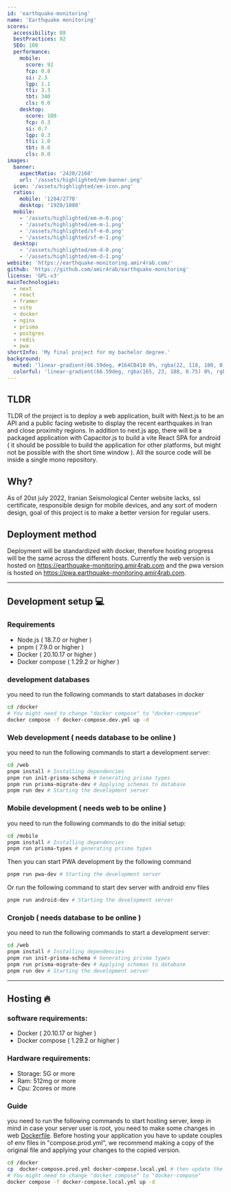 ```yaml
---
id: 'earthquake-monitoring'
name: 'Earthquake monitoring'
scores:
  accessibility: 88
  bestPractices: 92
  SEO: 100
  performance:
    mobile:
      score: 92
      fcp: 0.8
      si: 2.3
      lgp: 1.1
      tti: 3.3
      tbt: 340
      cls: 0.0
    desktop:
      score: 100
      fcp: 0.3
      si: 0.7
      lgp: 0.3
      tti: 1.0
      tbt: 0.0
      cls: 0.0
images:
  banner:
    aspectRatio: '2420/2160'
    url: '/assets/highlighted/em-banner.png'
  icon: '/assets/highlighted/em-icon.png'
  ratios:
    mobile: '1284/2778'
    desktop: '1920/1080'
  mobile:
    - '/assets/highlighted/em-m-0.png'
    - '/assets/highlighted/em-m-1.png'
    - '/assets/highlighted/sf-m-0.png'
    - '/assets/highlighted/sf-m-1.png'
  desktop:
    - '/assets/highlighted/em-d-0.png'
    - '/assets/highlighted/em-d-1.png'
website: 'https://earthquake-monitoring.amir4rab.com/'
github: 'https://github.com/amir4rab/earthquake-monitoring'
license: 'GPL-v3'
mainTechnologies:
  - next
  - react
  - framer
  - vite
  - docker
  - nginx
  - prisma
  - postgres
  - redis
  - pwa
shortInfo: 'My final project for my bachelor degree.'
background:
  muted: 'linear-gradient(66.59deg, #164CB410 0%, rgba(22, 118, 180, 0) 100%), linear-gradient(113.97deg, #1C7ED610 0%, rgba(28, 126, 214, 0) 100.83%)'
  colorful: 'linear-gradient(66.59deg, rgba(165, 23, 188, 0.75) 0%, rgba(23, 100, 188, 0) 100%), linear-gradient(113.41deg, rgba(1, 118, 255, 0.75) 0%, rgba(23, 100, 188, 0) 100%), linear-gradient(293.41deg, rgba(0, 255, 71, 0.75) 0%, rgba(0, 255, 71, 0) 100%), linear-gradient(246.59deg, rgba(0, 255, 240, 0.75) 0%, rgba(0, 255, 240, 0) 100%), #FFFFFF'
---
```


## TLDR

TLDR of the project is to deploy a web application, built with Next.js to be an API and a public facing website to display the recent earthquakes in Iran and close proximity regions. In addition to next.js app, there will be a packaged application with Capacitor.js to build a vite React SPA for android ( it should be possible to build the application for other platforms, but might not be possible with the short time window ). All the source code will be inside a single mono repository.

## Why?

As of 20st july 2022, Iranian Seismological Center website lacks, ssl certificate, responsible design for mobile devices, and any sort of modern design, goal of this project is to make a better version for regular users.

## Deployment method

Deployment will be standardized with docker, therefore hosting progress will be the same across the different hosts. Currently the web version is hosted on https://earthquake-monitoring.amir4rab.com and the pwa version is hosted on https://pwa.earthquake-monitoring.amir4rab.com.

---

## Development setup 💻

### Requirements

- Node.js ( 18.7.0 or higher )
- pnpm ( 7.9.0 or higher )
- Docker ( 20.10.17 or higher )
- Docker compose ( 1.29.2 or higher )

### development databases

you need to run the following commands to start databases in docker

```bash
cd /docker
# You might need to change "docker compose" to "docker-compose"
docker compose -f docker-compose.dev.yml up -d
```

### Web development ( needs database to be online )

you need to run the following commands to start a development server:

```bash
cd /web
pnpm install # Installing dependencies
pnpm run init-prisma-schema # Generating prisma types
pnpm run prisma-migrate-dev # Applying schemas to database
pnpm run dev # Starting the development server
```

### Mobile development ( needs web to be online )

you need to run the following commands to do the initial setup:

```bash
cd /mobile
pnpm install # Installing dependencies
pnpm run prisma-types # generating prisma types
```

Then you can start PWA development by the following command

```bash
pnpm run pwa-dev # Starting the development server
```

Or run the following command to start dev server with android env files

```bash
pnpm run android-dev # Starting the development server
```

### Cronjob ( needs database to be online )

you need to run the following commands to start a development server:

```bash
cd /web
pnpm install # Installing dependencies
pnpm run init-prisma-schema # Generating prisma types
pnpm run prisma-migrate-dev # Applying schemas to database
pnpm run dev # Starting the development server
```

---

## Hosting 🔥

### software requirements:

- Docker ( 20.10.17 or higher )
- Docker compose ( 1.29.2 or higher )

### Hardware requirements:

- Storage: 5G or more
- Ram: 512mg or more
- Cpu: 2cores or more

### Guide

you need to run the following commands to start hosting server, keep in mind in case your server user is root, you need to make some changes in web [Dockerfile](./web/Dockerfile). Before hosting your application you have to update couples of env files in "compose.prod.yml", we recommend making a copy of the original file and applying your changes to the copied version.

```bash
cd /docker
cp  docker-compose.prod.yml docker-compose.local.yml # then update the new file and add your env files
# You might need to change "docker compose" to "docker-compose"
docker compose -f docker-compose.local.yml up -d
```
